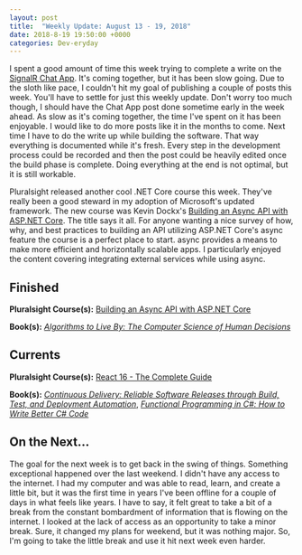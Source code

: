```yaml
---
layout: post
title:  "Weekly Update: August 13 - 19, 2018"
date: 2018-8-19 19:50:00 +0000
categories: Dev-eryday
---
```


I spent a good amount of time this week trying to complete a write on the [SignalR Chat App][src]. It's coming together, but it has been slow going. Due to the sloth like pace, I couldn't hit my goal of publishing a couple of posts this week. You'll have to settle for just this weekly update. Don't worry too much though, I should have the Chat App post done sometime early in the week ahead. As slow as it's coming together, the time I've spent on it has been enjoyable. I would like to do more posts like it in the months to come. Next time I have to do the write up while building the software. That way everything is documented while it's fresh. Every step in the development process could be recorded and then the post could be heavily edited once the build phase is complete. Doing everything at the end is not optimal, but it is still workable.

Pluralsight released another cool .NET Core course this week. They've really been a good steward in my adoption of Microsoft's updated framework. The new course was Kevin Dockx's [Building an Async API with ASP.NET Core][async]. The title says it all. For anyone wanting a nice survey of how, why, and best practices to building an API utilizing ASP.NET Core's async feature the course is a perfect place to start. async provides a means to make more efficient and horizontally scalable apps. I particularly enjoyed the content covering integrating external services while using async. 

## Finished

**Pluralsight Course(s):** [Building an Async API with ASP.NET Core][async]

**Book(s):** *[Algorithms to Live By: The Computer Science of Human Decisions][alb]*

## Currents

**Pluralsight Course(s):** [React 16 - The Complete Guide][re]

**Book(s):** _[Continuous Delivery: Reliable Software Releases through Build, Test, and Deployment Automation][cd]_, *[Functional Programming in C#: How to Write Better C# Code][fun]*

## On the Next...

The goal for the next week is to get back in the swing of things. Something exceptional happened over the last weekend. I didn't have any access to the internet. I had my computer and was able to read, learn, and create a little bit, but it was the first time in years I've been offline for a couple of days in what feels like years. I have to say, it felt great to take a bit of a break from the constant bombardment of information that is flowing on the internet. I looked at the lack of access as an opportunity to take a minor break. Sure, it changed my plans for weekend, but it was nothing major. So, I'm going to take the little break and use it hit next week even harder.

[re]: https://www.udemy.com/react-the-complete-guide-incl-redux/
[cd]: https://www.amazon.com/Continuous-Delivery-Deployment-Automation-Addison-Wesley/dp/0321601912
[ncp]: https://github.com/jpniederer/NETCorePlayground/tree/master/ChatApp
[fun]: https://www.amazon.com/Functional-Programming-write-better-code/dp/1617293954/
[src]: https://chatappwithsignalr.azurewebsites.net/index.html
[err]: https://app.pluralsight.com/library/courses/c-sharp-error-handling-exceptions/table-of-contents
[async]: https://app.pluralsight.com/library/courses/building-async-api-aspdotnet-core/table-of-contents
[alb]: https://app.pluralsight.com/library/courses/building-async-api-aspdotnet-core/table-of-contents